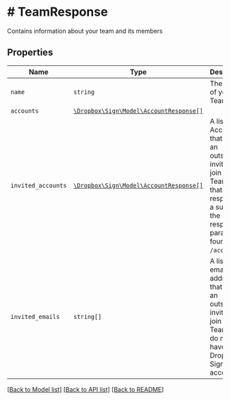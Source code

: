 # # TeamResponse

Contains information about your team and its members

## Properties

Name | Type | Description | Notes
------------ | ------------- | ------------- | -------------
| `name` | ```string``` |  The name of your Team  |  |
| `accounts` | [```\Dropbox\Sign\Model\AccountResponse[]```](AccountResponse.md) |    |  |
| `invited_accounts` | [```\Dropbox\Sign\Model\AccountResponse[]```](AccountResponse.md) |  A list of all Accounts that have an outstanding invitation to join your Team. Note that this response is a subset of the response parameters found in `GET /account`.  |  |
| `invited_emails` | ```string[]``` |  A list of email addresses that have an outstanding invitation to join your Team and do not yet have a Dropbox Sign account.  |  |

[[Back to Model list]](../../README.md#models) [[Back to API list]](../../README.md#endpoints) [[Back to README]](../../README.md)
